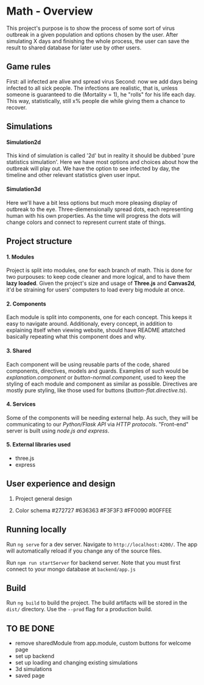 # Math - Overview

This project's purpose is to show the process of some sort of virus outbreak in a given population and options chosen by the user. After simulating X days and finishing the whole process, the user can save the result to shared database for later use by other users.

## Game rules
First: all infected are alive and spread virus
Second: now we add days being infected to all sick people. The infections are realistic, that is, unless someone is guaranteed to die (Mortality = 1), he "rolls" for his life each day. This way, statistically, still x% people die 
while giving them a chance to recover.


## Simulations

#### Simulation2d
This kind of simulation is called '2d' but in reality it should be dubbed 'pure statistics simulation'. Here we have most options and choices about how the outbreak will play out. We have the option to see infected by day, the timeline and other relevant statistics given user input.

#### Simulation3d
Here we'll have a bit less options but much more pleasing display of outbreak to the eye. Three-diemensionally spread dots, each representing human with his own properties. As the time will progress the dots will change colors and connect to represent current state of things.



## Project structure

#### 1. Modules
Project is split into modules, one for each branch of math. This is done for two purpouses: to keep code cleaner and more logical, and to have them **lazy loaded**. Given the project's size and usage of **Three.js** and **Canvas2d**, it'd be straining for users' computers to load every big module at once.

#### 2. Components
Each module is split into components, one for each concept. This keeps it easy to navigate around. Additionaly, every concept, in addition to explaining itself when viewing website, should have README attatched basically repeating what this component does and why.

#### 3. Shared
Each component will be using reusable parts of the code, shared components, directives, models and guards. Examples of such would be *explanation.component* or *button-normal.component*, used to keep the styling of each module and component as similar as possible. Directives are mostly pure styling, like those used for buttons (*button-flat.directive.ts*).

#### 4. Services
Some of the components will be needing external help. As such, they will be communicating to our *Python/Flask API* via *HTTP protocols*. "Front-end" server is built using *node.js and express*.

#### 5. External libraries used
- three.js
- express

## User experience and design

1. Project general design

2. Color schema
#272727
#636363
#F3F3F3
#FF0090
#00FFEE

## Running locally

Run `ng serve` for a dev server. Navigate to `http://localhost:4200/`. The app will automatically reload if you change any of the source files. 

Run `npm run startServer` for backend server. Note that you must first connect to your mongo database at `backend/app.js`

## Build

Run `ng build` to build the project. The build artifacts will be stored in the `dist/` directory. Use the `--prod` flag for a production build.

## TO BE DONE
- remove sharedModule from app.module, custom buttons for welcome page
- set up backend
- set up loading and changing existing simulations
- 3d simulations
- saved page

